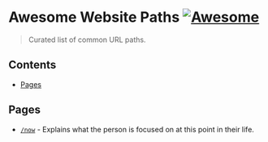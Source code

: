 # Awesome Website Paths [![Awesome](https://awesome.re/badge.svg)](https://awesome.re)

> Curated list of common URL paths.

## Contents

- [Pages](#pages)

## Pages

- [`/now`](https://nownownow.com) - Explains what the person is focused on at this point in their life.
